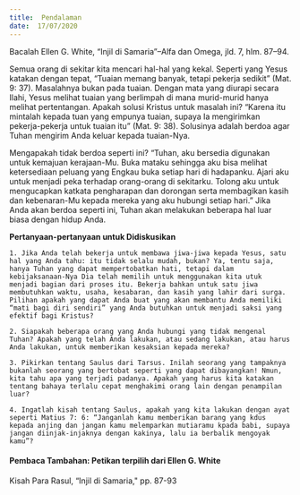 ```yaml
---
title:  Pendalaman
date:  17/07/2020
---
```


Bacalah Ellen G. White, “Injil di Samaria”–Alfa dan Omega, jld. 7, hlm. 87–94.

Semua orang di sekitar kita mencari hal-hal yang kekal. Seperti yang Yesus katakan dengan tepat, “Tuaian memang banyak, tetapi pekerja sedikit” (Mat. 9: 37). Masalahnya bukan pada tuaian. Dengan mata yang diurapi secara Ilahi, Yesus melihat tuaian yang berlimpah di mana murid-murid hanya melihat pertentangan. Apakah solusi Kristus untuk masalah ini? “Karena itu mintalah kepada tuan yang empunya tuaian, supaya Ia mengirimkan pekerja-pekerja untuk tuaian itu” (Mat. 9: 38). Solusinya adalah berdoa agar Tuhan mengirim Anda keluar kepada tuaian-Nya.

Mengapakah tidak berdoa seperti ini? “Tuhan, aku bersedia digunakan untuk kemajuan kerajaan-Mu. Buka mataku sehingga aku bisa melihat ketersediaan peluang yang Engkau buka setiap hari di hadapanku. Ajari aku untuk menjadi peka terhadap orang-orang di sekitarku. Tolong aku untuk mengucapkan katkata pengharapan dan dorongan serta membagikan kasih dan kebenaran-Mu kepada mereka yang aku hubungi setiap hari.” Jika Anda akan berdoa seperti ini, Tuhan akan melakukan beberapa hal luar biasa dengan hidup Anda.

**Pertanyaan-pertanyaan untuk Didiskusikan**

`1.	Jika Anda telah bekerja untuk membawa jiwa-jiwa kepada Yesus, satu hal yang Anda tahu: itu tidak selalu mudah, bukan? Ya, tentu saja, hanya Tuhan yang dapat mempertobatkan hati, tetapi dalam kebijaksanaan-Nya Dia telah memilih untuk menggunakan kita utuk menjadi bagian dari proses itu. Bekerja bahkan untuk satu jiwa membutuhkan waktu, usaha, kesabaran, dan kasih yang lahir dari surga. Pilihan apakah yang dapat Anda buat yang akan membantu Anda memiliki “mati bagi diri sendiri” yang Anda butuhkan untuk menjadi saksi yang efektif bagi Kristus?`

`2.	Siapakah beberapa orang yang Anda hubungi yang tidak mengenal Tuhan? Apakah yang telah Anda lakukan, atau sedang lakukan, atau harus Anda lakukan, untuk memberikan kesaksian kepada mereka?`

`3.	Pikirkan tentang Saulus dari Tarsus. Inilah seorang yang tampaknya bukanlah seorang yang bertobat seperti yang dapat dibayangkan! Nmun, kita tahu apa yang terjadi padanya. Apakah yang harus kita katakan tentang bahaya terlalu cepat menghakimi orang lain dengan penampilan luar?`

`4.	Ingatlah kisah tentang Saulus, apakah yang kita lakukan dengan ayat seperti Matius 7: 6: “Janganlah kamu memberikan barang yang kdus kepada anjing dan jangan kamu melemparkan mutiaramu kpada babi, supaya jangan diinjak-injaknya dengan kakinya, lalu ia berbalik mengoyak kamu”?`

#### Pembaca Tambahan: Petikan terpilih dari Ellen G. White

Kisah Para Rasul, “Injil di Samaria," pp. 87-93